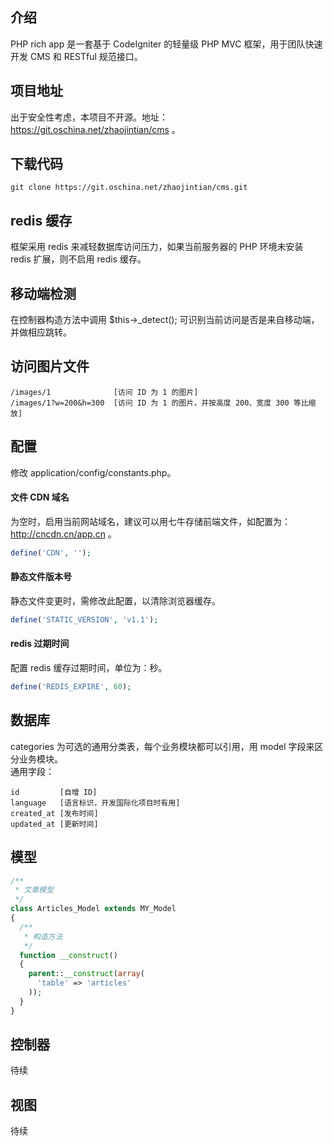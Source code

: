 ## 介绍
PHP rich app 是一套基于 CodeIgniter 的轻量级 PHP MVC 框架，用于团队快速开发 CMS 和 RESTful 规范接口。

## 项目地址
出于安全性考虑，本项目不开源。地址：https://git.oschina.net/zhaojintian/cms 。

## 下载代码
```
git clone https://git.oschina.net/zhaojintian/cms.git
```
## redis 缓存
框架采用 redis 来减轻数据库访问压力，如果当前服务器的 PHP 环境未安装 redis 扩展，则不启用 redis 缓存。

## 移动端检测
在控制器构造方法中调用 $this->_detect(); 可识别当前访问是否是来自移动端，并做相应跳转。

## 访问图片文件
```
/images/1              [访问 ID 为 1 的图片]
/images/1?w=200&h=300  [访问 ID 为 1 的图片，并按高度 200、宽度 300 等比缩放]
```

## 配置
修改 application/config/constants.php。

#### 文件 CDN 域名
为空时，启用当前网站域名，建议可以用七牛存储前端文件，如配置为：http://cncdn.cn/app.cn 。
```php
define('CDN', '');
```
#### 静态文件版本号
静态文件变更时，需修改此配置，以清除浏览器缓存。
```php
define('STATIC_VERSION', 'v1.1');
```
#### redis 过期时间
配置 redis 缓存过期时间，单位为：秒。
```php
define('REDIS_EXPIRE', 60);
```

## 数据库
categories 为可选的通用分类表，每个业务模块都可以引用，用 model 字段来区分业务模块。  
通用字段：
```
id         [自增 ID]
language   [语言标识，开发国际化项目时有用]
created_at [发布时间]
updated_at [更新时间]
```

## 模型
```php
/**
 * 文章模型
 */
class Articles_Model extends MY_Model
{
  /**
   * 构造方法
   */
  function __construct()
  {
    parent::__construct(array(
      'table' => 'articles'
    ));
  }
}
```

## 控制器
待续

## 视图
待续
